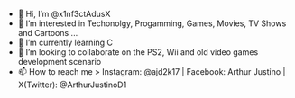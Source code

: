 - 👋 Hi, I’m @x1nf3ctAdusX
- 👀 I’m interested in Techonolgy, Progamming, Games, Movies, TV Shows and Cartoons ...
- 🌱 I’m currently learning C
- 💞️ I’m looking to collaborate on the PS2, Wii and old video games development scenario
- 📫 How to reach me > Instagram: @ajd2k17 | Facebook: Arthur Justino | X(Twitter): @ArthurJustinoD1

<!---
x1nf3ctAdusX/x1nf3ctAdusX is a ✨ special ✨ repository because its `README.md` (this file) appears on your GitHub profile.
You can click the Preview link to take a look at your changes.
--->
